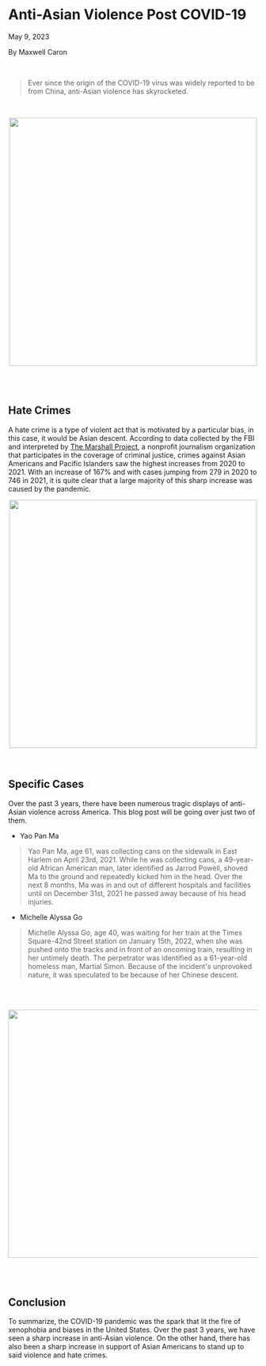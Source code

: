  # Anti-Asian Violence Post COVID-19
 
 May 9, 2023
 
 By Maxwell Caron

<br>

> Ever since the origin of the COVID-19 virus was widely reported to be from China, anti-Asian violence has skyrocketed.

<br>

<p align="center">
  <img src="https://github.com/MaxwellCaron/ethn/assets/69171981/0764e036-3ebd-4c35-ade9-efd5b08ffe7b"  width="500" height="500">
</p>
 
<br><br>

## Hate Crimes

A hate crime is a type of violent act that is motivated by a particular bias, in this case, it would be Asian descent. According to data collected by the FBI and interpreted by [The Marshall Project](https://www.themarshallproject.org/2023/03/25/asian-hate-crime-fbi-black-lgbtq), a nonprofit journalism organization that participates in the coverage of criminal justice, crimes against Asian Americans and Pacific Islanders saw the highest increases from 2020 to 2021. With an increase of 167% and with cases jumping from 279 in 2020 to 746 in 2021, it is quite clear that a large majority of this sharp increase was caused by the pandemic.

<p align="center">
  <img src="https://github.com/MaxwellCaron/ethn/assets/69171981/7c64e50f-5852-456b-8c15-f0c07344207c"  width="500" height="500">
</p>

<br>

## Specific Cases

Over the past 3 years, there have been numerous tragic displays of anti-Asian violence across America. This blog post will be going over just two of them.

- Yao Pan Ma
> Yao Pan Ma, age 61, was collecting cans on the sidewalk in East Harlem on April 23rd, 2021. While he was collecting cans, a 49-year-old African American man, later identified as Jarrod Powell, shoved Ma to the ground and repeatedly kicked him in the head. Over the next 8 months, Ma was in and out of different hospitals and facilities until on December 31st, 2021 he passed away because of his head injuries.

- Michelle Alyssa Go
>  Michelle Alyssa Go, age 40, was waiting for her train at the Times Square-42nd Street station on January 15th, 2022, when she was pushed onto the tracks and in front of an oncoming train, resulting in her untimely death. The perpetrator was identified as a 61-year-old homeless man, Martial Simon. Because of the incident's unprovoked nature, it was speculated to be because of her Chinese descent.

<br><br>

<p align="center">
  <img src="https://github.com/MaxwellCaron/ethn/assets/69171981/5062defd-52de-4d0a-9a6a-467edc587c50"  width="750" height="500">
</p>

<br><br>

## Conclusion

To summarize, the COVID-19 pandemic was the spark that lit the fire of xenophobia and biases in the United States. Over the past 3 years, we have seen a sharp increase in anti-Asian violence. On the other hand, there has also been a sharp increase in support of Asian Americans to stand up to said violence and hate crimes.


 
